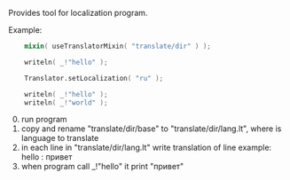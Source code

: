 Provides tool for localization program.

Example:

```d
    mixin( useTranslatorMixin( "translate/dir" ) );

    writeln( _!"hello" );

    Translator.setLocalization( "ru" );

    writeln( _!"hello" );
    writeln( _!"world" );
```

0. run program 
0. copy and rename "translate/dir/base" to "translate/dir/lang.lt",
    where <lang> is language to translate
0. in each line in "translate/dir/lang.lt" write translation of line
    example:
    hello : привет
0. when program call _!"hello" it print "привет"
